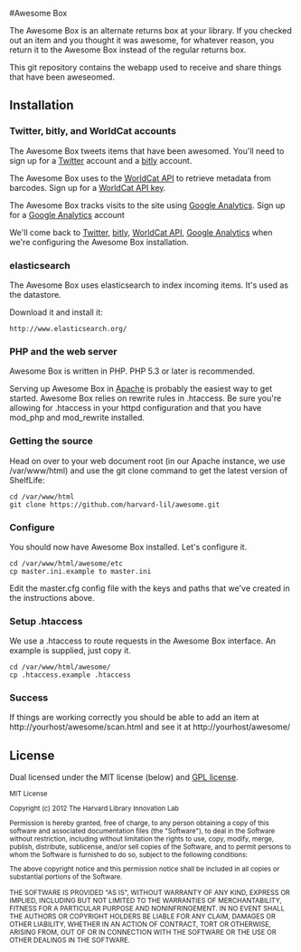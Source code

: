 #Awesome Box

The Awesome Box is an alternate returns box at your library. If you checked out an item and you thought it was awesome, for whatever reason, you return it to the Awesome Box instead of the regular returns box.

This git repository contains the webapp used to receive and share things that have been aweseomed.

## Installation

### Twitter, bitly, and WorldCat accounts

The Awesome Box tweets items that have been awesomed. You'll need to sign up for a [Twitter](http://twitter.com) account and a [bitly](https://bitly.com/) account.

The Awesome Box uses to the [WorldCat API](http://oclc.org/developer/documentation/worldcat-basic-api/using-api) to retrieve metadata from barcodes. Sign up for a [WorldCat API key](http://oclc.org/developer/documentation/worldcat-basic-api/using-api).

The Awesome Box tracks visits to the site using [Google Analytics](http://www.google.com/analytics/). Sign up for a [Google Analytics](http://www.google.com/analytics/) account

We'll come back to [Twitter](http://twitter.com), [bitly](https://bitly.com/), [WorldCat API](http://oclc.org/developer/documentation/worldcat-basic-api/using-api), [Google Analytics](http://www.google.com/analytics/) when we're configuring the Awesome Box installation.

### elasticsearch

The Awesome Box uses elasticsearch to index incoming items. It's used as the datastore. 

Download it and install it:

    http://www.elasticsearch.org/

### PHP and the web server

Awesome Box is written in PHP. PHP 5.3 or later is recommended.

Serving up Awesome Box in [Apache](http://httpd.apache.org/) is probably the easiest way to get started. Awesome Box relies on rewrite rules in .htaccess. Be sure you're allowing for .htaccess in your httpd configuration and that you have mod_php and mod_rewrite installed.

### Getting the source

Head on over to your web document root (in our Apache instance, we use /var/www/html) and use the git clone command to get the latest version of ShelfLife:

    cd /var/www/html
    git clone https://github.com/harvard-lil/awesome.git

### Configure

You should now have Awesome Box installed. Let's configure it.

    cd /var/www/html/awesome/etc
    cp master.ini.example to master.ini

Edit the master.cfg config file with the keys and paths that we've created in the instructions above.

### Setup .htaccess

We use a .htaccess to route requests in the Awesome Box interface. An example is supplied, just copy it.

    cd /var/www/html/awesome/
    cp .htaccess.example .htaccess

### Success

If things are working correctly you should be able to add an item at http://yourhost/awesome/scan.html and see it at http://yourhost/awesome/

## License

Dual licensed under the MIT license (below) and [GPL license](http://www.gnu.org/licenses/gpl-3.0.html).

<small>
MIT License

Copyright (c) 2012 The Harvard Library Innovation Lab

Permission is hereby granted, free of charge, to any person obtaining a copy of this software and associated documentation files (the "Software"), to deal in the Software without restriction, including without limitation the rights to use, copy, modify, merge, publish, distribute, sublicense, and/or sell copies of the Software, and to permit persons to whom the Software is furnished to do so, subject to the following conditions:

The above copyright notice and this permission notice shall be included in all copies or substantial portions of the Software.

THE SOFTWARE IS PROVIDED "AS IS", WITHOUT WARRANTY OF ANY KIND, EXPRESS OR IMPLIED, INCLUDING BUT NOT LIMITED TO THE WARRANTIES OF MERCHANTABILITY, FITNESS FOR A PARTICULAR PURPOSE AND NONINFRINGEMENT. IN NO EVENT SHALL THE AUTHORS OR COPYRIGHT HOLDERS BE LIABLE FOR ANY CLAIM, DAMAGES OR OTHER LIABILITY, WHETHER IN AN ACTION OF CONTRACT, TORT OR OTHERWISE, ARISING FROM, OUT OF OR IN CONNECTION WITH THE SOFTWARE OR THE USE OR OTHER DEALINGS IN THE SOFTWARE.
</small>
